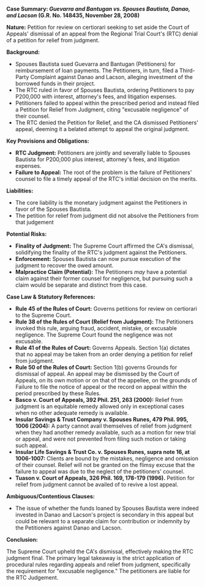**Case Summary: *Guevarra and Bantugan vs. Spouses Bautista, Danao, and Lacson* (G.R. No. 148435, November 28, 2008)**

**Nature:** Petition for review on certiorari seeking to set aside the Court of Appeals' dismissal of an appeal from the Regional Trial Court's (RTC) denial of a petition for relief from judgment.

**Background:**

*   Spouses Bautista sued Guevarra and Bantugan (Petitioners) for reimbursement of loan payments. The Petitioners, in turn, filed a Third-Party Complaint against Danao and Lacson, alleging investment of the borrowed funds in their project.
*   The RTC ruled in favor of Spouses Bautista, ordering Petitioners to pay P200,000 with interest, attorney's fees, and litigation expenses.
*   Petitioners failed to appeal within the prescribed period and instead filed a Petition for Relief from Judgment, citing "excusable negligence" of their counsel.
*   The RTC denied the Petition for Relief, and the CA dismissed Petitioners' appeal, deeming it a belated attempt to appeal the original judgment.

**Key Provisions and Obligations:**

*   **RTC Judgment:** Petitioners are jointly and severally liable to Spouses Bautista for P200,000 plus interest, attorney's fees, and litigation expenses.
*   **Failure to Appeal:** The root of the problem is the failure of Petitioners' counsel to file a timely appeal of the RTC's initial decision on the merits.

**Liabilities:**

*   The core liability is the monetary judgment against the Petitioners in favor of the Spouses Bautista.
*   The petition for relief from judgment did not absolve the Petitioners from that judgement

**Potential Risks:**

*   **Finality of Judgment:** The Supreme Court affirmed the CA's dismissal, solidifying the finality of the RTC's judgment against the Petitioners.
*   **Enforcement:** Spouses Bautista can now pursue execution of the judgment to recover the owed amount.
*   **Malpractice Claim (Potential):** The Petitioners *may* have a potential claim against their former counsel for negligence, but pursuing such a claim would be separate and distinct from this case.

**Case Law & Statutory References:**

*   **Rule 45 of the Rules of Court:** Governs petitions for review on certiorari to the Supreme Court.
*   **Rule 38 of the Rules of Court (Relief from Judgment):**  The Petitioners invoked this rule, arguing fraud, accident, mistake, or excusable negligence. The Supreme Court found the negligence was not excusable.
*   **Rule 41 of the Rules of Court:** Governs Appeals. Section 1(a) dictates that no appeal may be taken from an order denying a petition for relief from judgment.
*   **Rule 50 of the Rules of Court:** Section 1(b) governs Grounds for dismissal of appeal. An appeal may be dismissed by the Court of Appeals, on its own motion or on that of the appellee, on the grounds of Failure to file the notice of appeal or the record on appeal within the period prescribed by these Rules.
*   **Basco v. Court of Appeals, 392 Phil. 251, 263 (2000):** Relief from judgment is an equitable remedy allowed only in exceptional cases when no other adequate remedy is available.
*   **Insular Savings & Trust Company v. Spouses Runes, 479 Phil. 995, 1006 (2004):**  A party cannot avail themselves of relief from judgment when they had another remedy available, such as a motion for new trial or appeal, and were not prevented from filing such motion or taking such appeal.
*   **Insular Life Savings & Trust Co. v. Spouses Runes, supra note 16, at 1006-1007:** Clients are bound by the mistakes, negligence and omission of their counsel. Relief will not be granted on the flimsy excuse that the failure to appeal was due to the neglect of the petitioners' counsel.
*   **Tuason v. Court of Appeals, 326 Phil. 169, 178-179 (1996).** Petition for relief from judgment cannot be availed of to revive a lost appeal.

**Ambiguous/Contentious Clauses:**

*   The issue of whether the funds loaned by Spouses Bautista were indeed invested in Danao and Lacson's project is secondary in this appeal but could be relevant to a separate claim for contribution or indemnity by the Petitioners against Danao and Lacson.

**Conclusion:**

The Supreme Court upheld the CA's dismissal, effectively making the RTC judgment final.  The primary legal takeaway is the strict application of procedural rules regarding appeals and relief from judgment, specifically the requirement for "excusable negligence." The petitioners are liable for the RTC Judgement.
